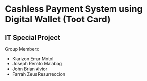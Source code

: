 # Cashless Payment System using Digital Wallet (Toot Card)

## IT Special Project

Group Members:
  - Klarizon Emar Motol
  - Joseph Renato Malabag
  - John Brian Alvior
  - Farrah Zeus Resurreccion